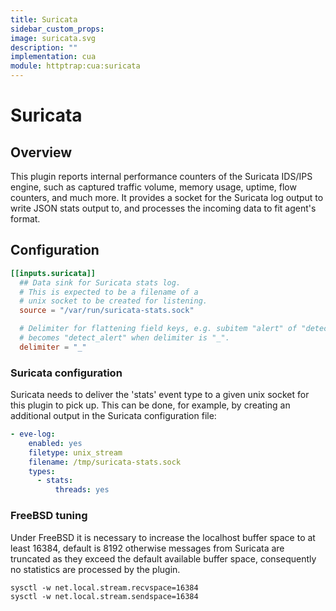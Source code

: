 ```yaml
---
title: Suricata
sidebar_custom_props:
image: suricata.svg
description: ""
implementation: cua
module: httptrap:cua:suricata
---
```


# Suricata

## Overview

This plugin reports internal performance counters of the Suricata IDS/IPS
engine, such as captured traffic volume, memory usage, uptime, flow counters,
and much more. It provides a socket for the Suricata log output to write JSON
stats output to, and processes the incoming data to fit agent's format.

## Configuration

```toml
[[inputs.suricata]]
  ## Data sink for Suricata stats log.
  # This is expected to be a filename of a
  # unix socket to be created for listening.
  source = "/var/run/suricata-stats.sock"

  # Delimiter for flattening field keys, e.g. subitem "alert" of "detect"
  # becomes "detect_alert" when delimiter is "_".
  delimiter = "_"
```

### Suricata configuration

Suricata needs to deliver the 'stats' event type to a given unix socket for
this plugin to pick up. This can be done, for example, by creating an additional
output in the Suricata configuration file:

```yaml
- eve-log:
    enabled: yes
    filetype: unix_stream
    filename: /tmp/suricata-stats.sock
    types:
      - stats:
          threads: yes
```

### FreeBSD tuning

Under FreeBSD it is necessary to increase the localhost buffer space to at least 16384, default is 8192
otherwise messages from Suricata are truncated as they exceed the default available buffer space,
consequently no statistics are processed by the plugin.

```text
sysctl -w net.local.stream.recvspace=16384
sysctl -w net.local.stream.sendspace=16384
```
